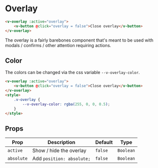 # Overlay

```html
<v-overlay :active="overlay">
	<v-button @click="overlay = false">Close overlay</v-button>
</v-overlay>
```

The overlay is a fairly barebones component that's meant to be used with modals / confirms / other attention requiring
actions.

## Color

The colors can be changed via the css variable `--v-overlay-color`.

```html
<v-overlay :active="overlay">
	<v-button @click="overlay = false">Close overlay</v-button>
</v-overlay>
<style>
	.v-overlay {
		--v-overlay-color: rgba(255, 0, 0, 0.5);
	}
</style>
```

## Props

| Prop       | Description               | Default | Type      |
| ---------- | ------------------------- | ------- | --------- |
| `active`   | Show / hide the overlay   | `false` | `Boolean` |
| `absolute` | Add `position: absolute;` | `false` | `Boolean` |

